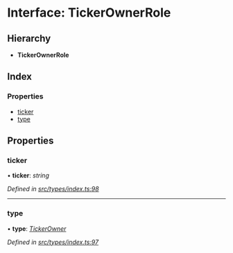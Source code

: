 # Interface: TickerOwnerRole

## Hierarchy

* **TickerOwnerRole**

## Index

### Properties

* [ticker](tickerownerrole.md#ticker)
* [type](tickerownerrole.md#type)

## Properties

###  ticker

• **ticker**: *string*

*Defined in [src/types/index.ts:98](https://github.com/PolymathNetwork/polymesh-sdk/blob/2a4e4111/src/types/index.ts#L98)*

___

###  type

• **type**: *[TickerOwner](../enums/roletype.md#tickerowner)*

*Defined in [src/types/index.ts:97](https://github.com/PolymathNetwork/polymesh-sdk/blob/2a4e4111/src/types/index.ts#L97)*
